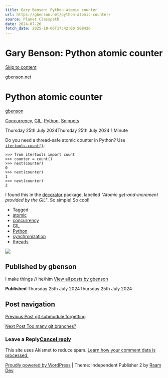 ```yaml
---
title: Gary Benson: Python atomic counter
url: https://gbenson.net/python-atomic-counter/
source: Planet Classpath
date: 2024-07-26
fetch_date: 2025-10-06T17:42:00.508436
---
```


# Gary Benson: Python atomic counter

[Skip to content](#content)

[gbenson.net](https://gbenson.net/)

# Python atomic counter

[gbenson](https://gbenson.net/author/admin/ "Posts by gbenson")

[Concurrency](https://gbenson.net/category/concurrency/), [GIL](https://gbenson.net/category/python/gil/), [Python](https://gbenson.net/category/python/), [Snippets](https://gbenson.net/category/snippets/)

Thursday 25th July 2024Thursday 25th July 2024
1 Minute

Do you need a thread-safe atomic counter in Python? Use [`itertools.count()`](https://docs.python.org/3/library/itertools.html#itertools.count):

```
>>> from itertools import count
>>> counter = count()
>>> next(counter)
0
>>> next(counter)
1
>>> next(counter)
2
```

I found this in the [decorator](https://pypi.org/project/decorator/) package, labelled *"Atomic get-and-increment provided by the GIL"*. So simple! So cool!

* Tagged
* [atomic](https://gbenson.net/tag/atomic/)
* [concurrency](https://gbenson.net/tag/concurrency/)
* [GIL](https://gbenson.net/tag/gil/)
* [Python](https://gbenson.net/tag/python/)
* [synchronization](https://gbenson.net/tag/synchronization/)
* [threads](https://gbenson.net/tag/threads/)

![](https://secure.gravatar.com/avatar/7f5ceed659dcc3dfbbaabaa442f88548841b5c261110017a8d507eb468d1a875?s=80&d=mm&r=g)

## Published by gbenson

I make things // he/him [View all posts by gbenson](https://gbenson.net/author/admin/)

**Published**
Thursday 25th July 2024Thursday 25th July 2024

## Post navigation

[Previous Post git submodule forgetting](https://gbenson.net/git-submodules/)

[Next Post Too many git branches?](https://gbenson.net/so-many-git-branches/)

### Leave a Reply[Cancel reply](/python-atomic-counter/#respond)

This site uses Akismet to reduce spam. [Learn how your comment data is processed.](https://akismet.com/privacy/)

[Proudly powered by WordPress](http://wordpress.org/)
 |
Theme: Independent Publisher 2 by [Raam Dev](http://raamdev.com/).